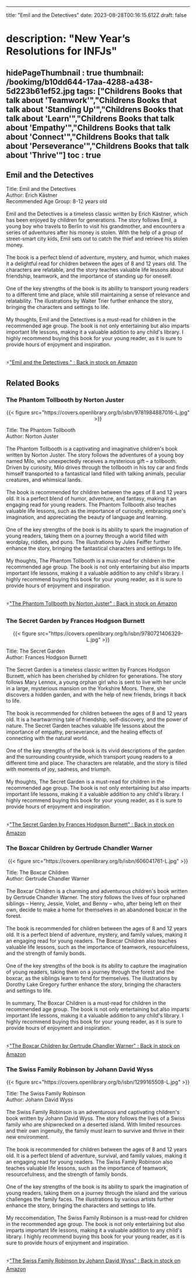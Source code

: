 
---
title: "Emil and the Detectives"
date: 2023-08-28T00:16:15.612Z
draft: false
# description: "New Year’s Resolutions for INFJs"
hidePageThumbnail : true
thumbnail: /bookimg/b10dd644-17aa-4288-a438-5d223b61ef52.jpg
tags: ["Childrens Books that talk about 'Teamwork'","Childrens Books that talk about 'Standing Up'","Childrens Books that talk about 'Learn'","Childrens Books that talk about 'Empathy'","Childrens Books that talk about 'Connect'","Childrens Books that talk about 'Perseverance'","Childrens Books that talk about 'Thrive'"]
toc : true
---
## Emil and the Detectives 

Title: Emil and the Detectives</br>
Author: Erich Kästner</br>
Recommended Age Group: 8-12 years old</br></br>
Emil and the Detectives is a timeless classic written by Erich Kästner, which has been enjoyed by children for generations. The story follows Emil, a young boy who travels to Berlin to visit his grandmother, and encounters a series of adventures after his money is stolen. With the help of a group of street-smart city kids, Emil sets out to catch the thief and retrieve his stolen money.</br></br>
The book is a perfect blend of adventure, mystery, and humor, which makes it a delightful read for children between the ages of 8 and 12 years old. The characters are relatable, and the story teaches valuable life lessons about friendship, teamwork, and the importance of standing up for oneself.</br></br>
One of the key strengths of the book is its ability to transport young readers to a different time and place, while still maintaining a sense of relevance and relatability. The illustrations by Walter Trier further enhance the story, bringing the characters and settings to life.</br></br>
My thoughts, Emil and the Detectives is a must-read for children in the recommended age group. The book is not only entertaining but also imparts important life lessons, making it a valuable addition to any child's library. I highly recommend buying this book for your young reader, as it is sure to provide hours of enjoyment and inspiration.</br></br>

<p>⚡<a id="aflink" href="https://www.amazon.com/gp/search?ie=UTF8&tag=klayu00-20&linkCode=ur2&linkId=6639bed89a8ad8dd2705e40644eb43d3&camp=1789&creative=9325&index=books&keywords=Emil and the Detectives " class="one" target="_blank" title='"Emil and the Detectives " : Back in stock on Amazon'>"Emil and the Detectives " : Back in stock on Amazon</a></p>

## Related Books
### The Phantom Tollbooth by Norton Juster
<center>
{{< figure src="https://covers.openlibrary.org/b/isbn/9781984887016-L.jpg" >}}
</center>

Title: The Phantom Tollbooth</br>
Author: Norton Juster</br></br>
The Phantom Tollbooth is a captivating and imaginative children's book written by Norton Juster. The story follows the adventures of a young boy named Milo, who unexpectedly receives a mysterious gift – a tollbooth. Driven by curiosity, Milo drives through the tollbooth in his toy car and finds himself transported to a fantastical land filled with talking animals, peculiar creatures, and whimsical lands.</br></br>
The book is recommended for children between the ages of 8 and 12 years old. It is a perfect blend of humor, adventure, and fantasy, making it an engaging read for young readers. The Phantom Tollbooth also teaches valuable life lessons, such as the importance of curiosity, embracing one's imagination, and appreciating the beauty of language and learning.</br></br>
One of the key strengths of the book is its ability to spark the imagination of young readers, taking them on a journey through a world filled with wordplay, riddles, and puns. The illustrations by Jules Feiffer further enhance the story, bringing the fantastical characters and settings to life.</br></br>
My thoughts, The Phantom Tollbooth is a must-read for children in the recommended age group. The book is not only entertaining but also imparts important life lessons, making it a valuable addition to any child's library. I highly recommend buying this book for your young reader, as it is sure to provide hours of enjoyment and inspiration.</br></br>

<p>⚡<a id="aflink" href="https://www.amazon.com/gp/search?ie=UTF8&tag=klayu00-20&linkCode=ur2&linkId=6639bed89a8ad8dd2705e40644eb43d3&camp=1789&creative=9325&index=books&keywords=The Phantom Tollbooth by Norton Juster" class="one" target="_blank" title='"The Phantom Tollbooth by Norton Juster" : Back in stock on Amazon'>"The Phantom Tollbooth by Norton Juster" : Back in stock on Amazon</a></p>

### The Secret Garden by Frances Hodgson Burnett
<center>
{{< figure src="https://covers.openlibrary.org/b/isbn/9780721406329-L.jpg" >}}
</center>

Title: The Secret Garden</br>
Author: Frances Hodgson Burnett</br></br>
The Secret Garden is a timeless classic written by Frances Hodgson Burnett, which has been cherished by children for generations. The story follows Mary Lennox, a young orphan girl who is sent to live with her uncle in a large, mysterious mansion on the Yorkshire Moors. There, she discovers a hidden garden, and with the help of new friends, brings it back to life.</br></br>
The book is recommended for children between the ages of 8 and 12 years old. It is a heartwarming tale of friendship, self-discovery, and the power of nature. The Secret Garden teaches valuable life lessons about the importance of empathy, perseverance, and the healing effects of connecting with the natural world.</br></br>
One of the key strengths of the book is its vivid descriptions of the garden and the surrounding countryside, which transport young readers to a different time and place. The characters are relatable, and the story is filled with moments of joy, sadness, and triumph.</br></br>
My thoughts, The Secret Garden is a must-read for children in the recommended age group. The book is not only entertaining but also imparts important life lessons, making it a valuable addition to any child's library. I highly recommend buying this book for your young reader, as it is sure to provide hours of enjoyment and inspiration.</br></br>

<p>⚡<a id="aflink" href="https://www.amazon.com/gp/search?ie=UTF8&tag=klayu00-20&linkCode=ur2&linkId=6639bed89a8ad8dd2705e40644eb43d3&camp=1789&creative=9325&index=books&keywords=The Secret Garden by Frances Hodgson Burnett" class="one" target="_blank" title='"The Secret Garden by Frances Hodgson Burnett" : Back in stock on Amazon'>"The Secret Garden by Frances Hodgson Burnett" : Back in stock on Amazon</a></p>

### The Boxcar Children by Gertrude Chandler Warner
<center>
{{< figure src="https://covers.openlibrary.org/b/isbn/606041761-L.jpg" >}}
</center>

Title: The Boxcar Children</br>
Author: Gertrude Chandler Warner</br></br>
The Boxcar Children is a charming and adventurous children's book written by Gertrude Chandler Warner. The story follows the lives of four orphaned siblings – Henry, Jessie, Violet, and Benny – who, after being left on their own, decide to make a home for themselves in an abandoned boxcar in the forest.</br></br>
The book is recommended for children between the ages of 8 and 12 years old. It is a perfect blend of adventure, mystery, and family values, making it an engaging read for young readers. The Boxcar Children also teaches valuable life lessons, such as the importance of teamwork, resourcefulness, and the strength of family bonds.</br></br>
One of the key strengths of the book is its ability to capture the imagination of young readers, taking them on a journey through the forest and the boxcar, as the siblings learn to fend for themselves. The illustrations by Dorothy Lake Gregory further enhance the story, bringing the characters and settings to life.</br></br>
In summary, The Boxcar Children is a must-read for children in the recommended age group. The book is not only entertaining but also imparts important life lessons, making it a valuable addition to any child's library. I highly recommend buying this book for your young reader, as it is sure to provide hours of enjoyment and inspiration.</br></br>

<p>⚡<a id="aflink" href="https://www.amazon.com/gp/search?ie=UTF8&tag=klayu00-20&linkCode=ur2&linkId=6639bed89a8ad8dd2705e40644eb43d3&camp=1789&creative=9325&index=books&keywords=The Boxcar Children by Gertrude Chandler Warner" class="one" target="_blank" title='"The Boxcar Children by Gertrude Chandler Warner" : Back in stock on Amazon'>"The Boxcar Children by Gertrude Chandler Warner" : Back in stock on Amazon</a></p>

### The Swiss Family Robinson by Johann David Wyss
<center>
{{< figure src="https://covers.openlibrary.org/b/isbn/1299165508-L.jpg" >}}
</center>

Title: The Swiss Family Robinson</br>
Author: Johann David Wyss</br></br>
The Swiss Family Robinson is an adventurous and captivating children's book written by Johann David Wyss. The story follows the lives of a Swiss family who are shipwrecked on a deserted island. With limited resources and their own ingenuity, the family must learn to survive and thrive in their new environment.</br></br>
The book is recommended for children between the ages of 8 and 12 years old. It is a perfect blend of adventure, survival, and family values, making it an engaging read for young readers. The Swiss Family Robinson also teaches valuable life lessons, such as the importance of teamwork, resourcefulness, and the strength of family bonds.</br></br>
One of the key strengths of the book is its ability to spark the imagination of young readers, taking them on a journey through the island and the various challenges the family faces. The illustrations by various artists further enhance the story, bringing the characters and settings to life.</br></br>
My reccomendation, The Swiss Family Robinson is a must-read for children in the recommended age group. The book is not only entertaining but also imparts important life lessons, making it a valuable addition to any child's library. I highly recommend buying this book for your young reader, as it is sure to provide hours of enjoyment and inspiration.</br></br>

<p>⚡<a id="aflink" href="https://www.amazon.com/gp/search?ie=UTF8&tag=klayu00-20&linkCode=ur2&linkId=6639bed89a8ad8dd2705e40644eb43d3&camp=1789&creative=9325&index=books&keywords=The Swiss Family Robinson by Johann David Wyss" class="one" target="_blank" title='"The Swiss Family Robinson by Johann David Wyss" : Back in stock on Amazon'>"The Swiss Family Robinson by Johann David Wyss" : Back in stock on Amazon</a></p>
